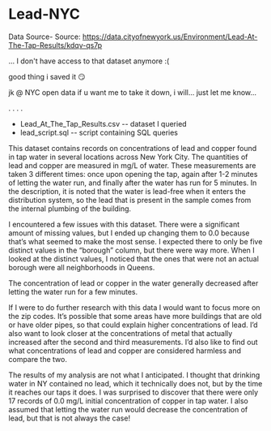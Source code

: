 # Lead-NYC

Data Source- Source: https://data.cityofnewyork.us/Environment/Lead-At-The-Tap-Results/kdqv-qs7p

... I don't have access to that dataset anymore :(

good thing i saved it 😏

jk @ NYC open data if u want me to take it down, i will... just let me know...

.
.
.
.

* Lead_At_The_Tap_Results.csv   -- dataset I queried
* lead_script.sql               -- script containing SQL queries

This dataset contains records on concentrations of lead and copper found in tap water in several locations across New York City.
The quantities of lead and copper are measured in mg/L of water. These measurements are taken 3 different times: once upon opening the tap, again after 1-2 minutes of letting the water run, and finally after the water has run for 5 minutes.
In the description, it is noted that the water is lead-free when it enters the distribution system, so the lead that is present in the sample comes from the internal plumbing of the building.

I encountered a few issues with this dataset. There were a significant amount of missing values, but I ended up changing them to 0.0 because that’s what seemed to make the most sense.
I expected there to only be five distinct values in the “borough” column, but there were way more.
When I looked at the distinct values, I noticed that the ones that were not an actual borough were all neighborhoods in Queens.

The concentration of lead or copper in the water generally decreased after letting the water run for a few minutes.

If I were to do further research with this data I would want to focus more on the zip codes.
It’s possible that some areas have more buildings that are old or have older pipes, so that could explain higher concentrations of lead.
I’d also want to look closer at the concentrations of metal that actually increased after the second and third measurements. 
I’d also like to find out what concentrations of lead and copper are considered harmless and compare the two.

The results of my analysis are not what I anticipated.
I thought that drinking water in NY contained no lead, which it technically does not, but by the time it reaches our taps it does.
I was surprised to discover that there were only 17 records of 0.0 mg/L initial concentration of copper in tap water.
I also assumed that letting the water run would decrease the concentration of lead, but that is not always the case!


